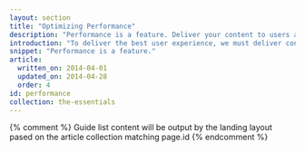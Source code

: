 ```yaml
---
layout: section
title: "Optimizing Performance"
description: "Performance is a feature. Deliver your content to users as quickly as possible. Once they're in your app, make page interaction and rendering as smooth as possible."
introduction: "To deliver the best user experience, we must deliver content as quickly as possible (&lt;1 second), and ensure that our code is always able respond to user input within milliseconds (&lt;16 milliseconds)."
snippet: "Performance is a feature."
article:
  written_on: 2014-04-01
  updated_on: 2014-04-28
  order: 4
id: performance
collection: the-essentials
---
```


{% comment %}
Guide list content will be output by the landing layout pased on the article collection matching page.id
{% endcomment %}

